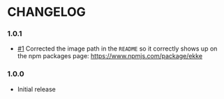 # CHANGELOG

### 1.0.1

- [#1] Corrected the image path in the `README` so it correctly shows up on
  the npm packages page: https://www.npmjs.com/package/ekke

### 1.0.0

- Initial release

[#1]: https://github.com/godaddy/ekke/pull/1
